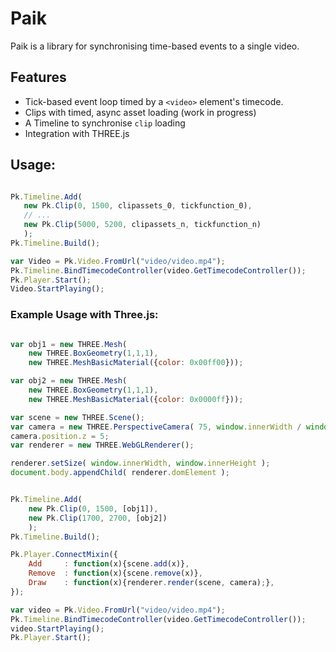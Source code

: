 # Paik

Paik is a library for synchronising time-based events to a single video. 

## Features
* Tick-based event loop timed by a `<video>` element's timecode.
* Clips with timed, async asset loading (work in progress)
* A Timeline to synchronise `clip` loading 
* Integration with THREE.js

## Usage:
 
 ```javascript
 
 Pk.Timeline.Add(
	new Pk.Clip(0, 1500, clipassets_0, tickfunction_0),
	// ...
	new Pk.Clip(5000, 5200, clipassets_n, tickfunction_n)
	);
Pk.Timeline.Build();

var Video = Pk.Video.FromUrl("video/video.mp4");
Pk.Timeline.BindTimecodeController(video.GetTimecodeController());
Pk.Player.Start();
Video.StartPlaying();
 ```

### Example Usage with Three.js:

```javascript

var obj1 = new THREE.Mesh(
	new THREE.BoxGeometry(1,1,1), 
	new THREE.MeshBasicMaterial({color: 0x00ff00}));

var obj2 = new THREE.Mesh(
	new THREE.BoxGeometry(1,1,1), 
	new THREE.MeshBasicMaterial({color: 0x0000ff}));

var scene = new THREE.Scene();
var camera = new THREE.PerspectiveCamera( 75, window.innerWidth / window.innerHeight, 0.1, 1000 ); 
camera.position.z = 5;
var renderer = new THREE.WebGLRenderer();

renderer.setSize( window.innerWidth, window.innerHeight );
document.body.appendChild( renderer.domElement );


Pk.Timeline.Add(
	new Pk.Clip(0, 1500, [obj1]),
	new Pk.Clip(1700, 2700, [obj2])
	);
Pk.Timeline.Build();

Pk.Player.ConnectMixin({
	Add  	: function(x){scene.add(x)},
	Remove  : function(x){scene.remove(x)},
	Draw 	: function(x){renderer.render(scene, camera);},
});

var video = Pk.Video.FromUrl("video/video.mp4");
Pk.Timeline.BindTimecodeController(video.GetTimecodeController());
video.StartPlaying();
Pk.Player.Start();
```
